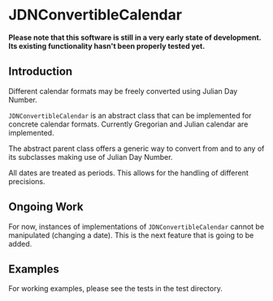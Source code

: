 # JDNConvertibleCalendar

**Please note that this software is still in a very early state of development. Its existing functionality hasn't been properly tested yet.**

## Introduction

Different calendar formats may be freely converted using Julian Day Number.

`JDNConvertibleCalendar` is an abstract class that can be implemented for concrete calendar formats.
Currently Gregorian and Julian calendar are implemented.

The abstract parent class offers a generic way to convert from and to any of its subclasses making use of Julian Day Number.

All dates are treated as periods. This allows for the handling of different precisions.

## Ongoing Work

For now, instances of implementations of `JDNConvertibleCalendar` cannot be manipulated (changing a date). This is the next feature that is going to be added.

## Examples

For working examples, please see the tests in the test directory.
